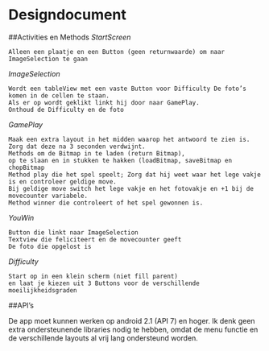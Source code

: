 # Designdocument
##Activities en Methods
*StartScreen*

	Alleen een plaatje en een Button (geen returnwaarde) om naar ImageSelection te gaan
*ImageSelection*

	Wordt een tableView met een vaste Button voor Difficulty De foto’s  komen in de cellen te staan. 
	Als er op wordt geklikt linkt hij door naar GamePlay.
	Onthoud de Difficulty en de foto
*GamePlay*

	Maak een extra layout in het midden waarop het antwoord te zien is. 
	Zorg dat deze na 3 seconden verdwijnt.
	Methods om de Bitmap in te laden (return Bitmap), 
	op te slaan en in stukken te hakken (loadBitmap, saveBitmap en chopBitmap
	Method play die het spel speelt; Zorg dat hij weet waar het lege vakje is en controleer geldige move.
	Bij geldige move switch het lege vakje en het fotovakje en +1 bij de movecounter variabele.
	Method winner die controleert of het spel gewonnen is.
*YouWin*

	Button die linkt naar ImageSelection
	Textview die feliciteert en de movecounter geeft
	De foto die opgelost is
*Difficulty*

	Start op in een klein scherm (niet fill parent)
	en laat je kiezen uit 3 Buttons voor de verschillende moeilijkheidsgraden

##API’s

De app moet kunnen werken op android 2.1 (API 7) en hoger.
Ik denk geen extra ondersteunende libraries nodig te hebben,
omdat de menu functie en de verschillende layouts al vrij lang ondersteund worden.

